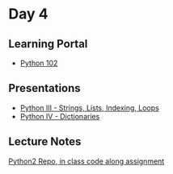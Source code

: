 # Day 4

## Learning Portal

* [Python 102](https://learn.digitalcrafts.com/immersive/lessons/solving-problems-using-code/sequences/#learning-objectives)

## Presentations

* [Python III -  Strings, Lists, Indexing, Loops](https://docs.google.com/presentation/d/1nWHdjO6TEbEkD6XHZyXAHBNwhTkRGmYT_X2gPq7uJ5E/edit?usp=sharing)
* [Python IV - Dictionaries](https://docs.google.com/presentation/d/1toc3JSYRC8YNYiYfQSXLWyhzJw_TePiUunYXzceiF54/)

## Lecture Notes

[Python2 Repo, in class code along assignment](https://github.com/seanrreid/december_2020_python2)
